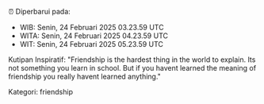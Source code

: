 ⏰ Diperbarui pada:
- WIB: Senin, 24 Februari 2025 03.23.59 UTC
- WITA: Senin, 24 Februari 2025 04.23.59 UTC
- WIT: Senin, 24 Februari 2025 05.23.59 UTC

Kutipan Inspiratif:
"Friendship is the hardest thing in the world to explain. Its not something you learn in school. But if you havent learned the meaning of friendship you really havent learned anything."


Kategori: friendship

